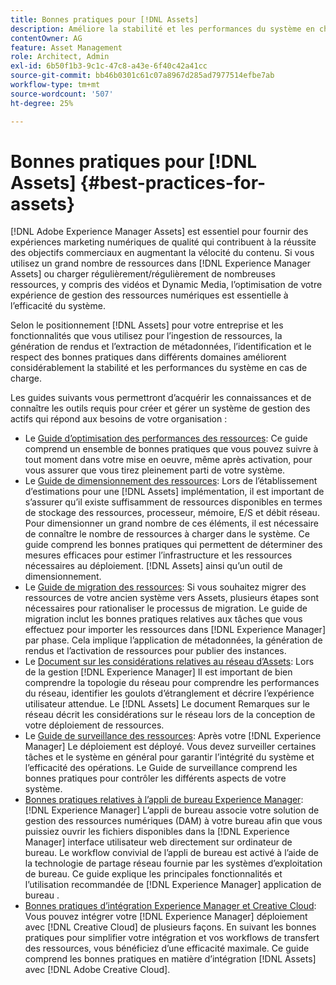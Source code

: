 ```yaml
---
title: Bonnes pratiques pour [!DNL Assets]
description: Améliore la stabilité et les performances du système en charge en identifiant et en adhérant aux bonnes pratiques qui dépendent de votre déploiement et de votre configuration.
contentOwner: AG
feature: Asset Management
role: Architect, Admin
exl-id: 6b50f1b3-9c1c-47c8-a43e-6f40c42a41cc
source-git-commit: bb46b0301c61c07a8967d285ad7977514efbe7ab
workflow-type: tm+mt
source-wordcount: '507'
ht-degree: 25%

---
```


# Bonnes pratiques pour [!DNL Assets] {#best-practices-for-assets}

[!DNL Adobe Experience Manager Assets] est essentiel pour fournir des expériences marketing numériques de qualité qui contribuent à la réussite des objectifs commerciaux en augmentant la vélocité du contenu. Si vous utilisez un grand nombre de ressources dans [!DNL Experience Manager Assets] ou charger régulièrement/régulièrement de nombreuses ressources, y compris des vidéos et Dynamic Media, l’optimisation de votre expérience de gestion des ressources numériques est essentielle à l’efficacité du système.

Selon le positionnement [!DNL Assets] pour votre entreprise et les fonctionnalités que vous utilisez pour l’ingestion de ressources, la génération de rendus et l’extraction de métadonnées, l’identification et le respect des bonnes pratiques dans différents domaines améliorent considérablement la stabilité et les performances du système en cas de charge.

Les guides suivants vous permettront d’acquérir les connaissances et de connaître les outils requis pour créer et gérer un système de gestion des actifs qui répond aux besoins de votre organisation :

* Le [Guide d’optimisation des performances des ressources](/help/assets/performance-tuning-guidelines.md): Ce guide comprend un ensemble de bonnes pratiques que vous pouvez suivre à tout moment dans votre mise en oeuvre, même après activation, pour vous assurer que vous tirez pleinement parti de votre système.
* Le [Guide de dimensionnement des ressources](/help/assets/assets-sizing-guide.md): Lors de l’établissement d’estimations pour une [!DNL Assets] implémentation, il est important de s’assurer qu’il existe suffisamment de ressources disponibles en termes de stockage des ressources, processeur, mémoire, E/S et débit réseau. Pour dimensionner un grand nombre de ces éléments, il est nécessaire de connaître le nombre de ressources à charger dans le système. Ce guide comprend les bonnes pratiques qui permettent de déterminer des mesures efficaces pour estimer l’infrastructure et les ressources nécessaires au déploiement. [!DNL Assets] ainsi qu’un outil de dimensionnement.
* Le [Guide de migration des ressources](/help/assets/assets-migration-guide.md): Si vous souhaitez migrer des ressources de votre ancien système vers Assets, plusieurs étapes sont nécessaires pour rationaliser le processus de migration. Le guide de migration inclut les bonnes pratiques relatives aux tâches que vous effectuez pour importer les ressources dans [!DNL Experience Manager] par phase. Cela implique l’application de métadonnées, la génération de rendus et l’activation de ressources pour publier des instances.
* Le [Document sur les considérations relatives au réseau d’Assets](/help/assets/assets-network-considerations.md): Lors de la gestion [!DNL Experience Manager] Il est important de bien comprendre la topologie du réseau pour comprendre les performances du réseau, identifier les goulots d’étranglement et décrire l’expérience utilisateur attendue. Le [!DNL Assets] Le document Remarques sur le réseau décrit les considérations sur le réseau lors de la conception de votre déploiement de ressources.
* Le [Guide de surveillance des ressources](/help/assets/assets-monitoring-best-practices.md): Après votre [!DNL Experience Manager] Le déploiement est déployé. Vous devez surveiller certaines tâches et le système en général pour garantir l’intégrité du système et l’efficacité des opérations. Le Guide de surveillance comprend les bonnes pratiques pour contrôler les différents aspects de votre système.
* [Bonnes pratiques relatives à l’appli de bureau Experience Manager](https://experienceleague.adobe.com/docs/experience-manager-desktop-app/using/introduction.html?lang=fr): [!DNL Experience Manager] L’appli de bureau associe votre solution de gestion des ressources numériques (DAM) à votre bureau afin que vous puissiez ouvrir les fichiers disponibles dans la [!DNL Experience Manager] interface utilisateur web directement sur ordinateur de bureau. Le workflow convivial de l’appli de bureau est activé à l’aide de la technologie de partage réseau fournie par les systèmes d’exploitation de bureau. Ce guide explique les principales fonctionnalités et l’utilisation recommandée de [!DNL Experience Manager] application de bureau .
* [Bonnes pratiques d’intégration Experience Manager et Creative Cloud](/help/assets/aem-cc-integration-best-practices.md): Vous pouvez intégrer votre [!DNL Experience Manager] déploiement avec [!DNL Creative Cloud] de plusieurs façons. En suivant les bonnes pratiques pour simplifier votre intégration et vos workflows de transfert des ressources, vous bénéficiez d’une efficacité maximale. Ce guide comprend les bonnes pratiques en matière d’intégration [!DNL Assets] avec [!DNL Adobe Creative Cloud].
